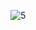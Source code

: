 ![5](https://user-images.githubusercontent.com/66897078/231644929-956dd94e-3932-46c3-ac7b-a960b489c323.png)

